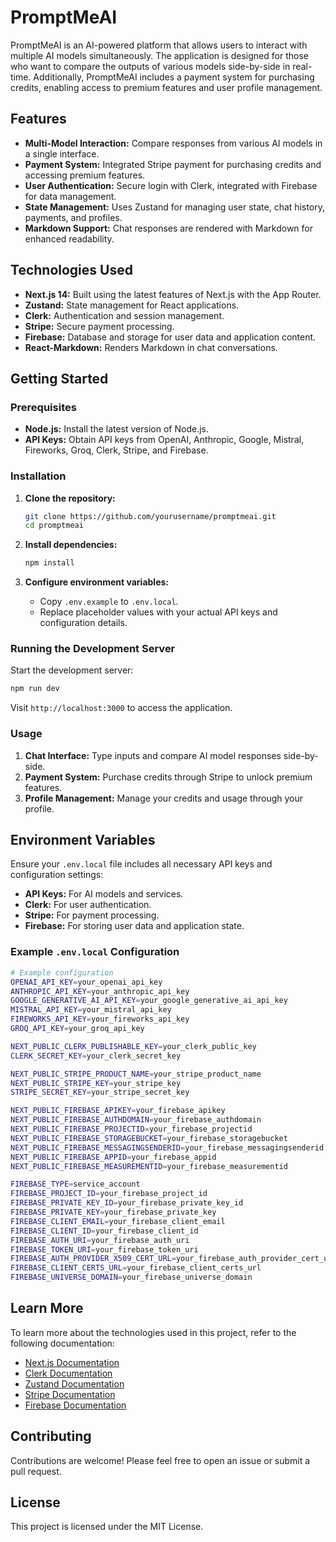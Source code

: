 # PromptMeAI

PromptMeAI is an AI-powered platform that allows users to interact with multiple AI models simultaneously. The application is designed for those who want to compare the outputs of various models side-by-side in real-time. Additionally, PromptMeAI includes a payment system for purchasing credits, enabling access to premium features and user profile management.

## Features

- **Multi-Model Interaction:** Compare responses from various AI models in a single interface.
- **Payment System:** Integrated Stripe payment for purchasing credits and accessing premium features.
- **User Authentication:** Secure login with Clerk, integrated with Firebase for data management.
- **State Management:** Uses Zustand for managing user state, chat history, payments, and profiles.
- **Markdown Support:** Chat responses are rendered with Markdown for enhanced readability.

## Technologies Used

- **Next.js 14:** Built using the latest features of Next.js with the App Router.
- **Zustand:** State management for React applications.
- **Clerk:** Authentication and session management.
- **Stripe:** Secure payment processing.
- **Firebase:** Database and storage for user data and application content.
- **React-Markdown:** Renders Markdown in chat conversations.

## Getting Started

### Prerequisites

- **Node.js:** Install the latest version of Node.js.
- **API Keys:** Obtain API keys from OpenAI, Anthropic, Google, Mistral, Fireworks, Groq, Clerk, Stripe, and Firebase.

### Installation

1. **Clone the repository:**

   ```bash
   git clone https://github.com/yourusername/promptmeai.git
   cd promptmeai
   ```

2. **Install dependencies:**

   ```bash
   npm install
   ```

3. **Configure environment variables:**

   - Copy `.env.example` to `.env.local`.
   - Replace placeholder values with your actual API keys and configuration details.

### Running the Development Server

Start the development server:

```bash
npm run dev
```

Visit `http://localhost:3000` to access the application.

### Usage

1. **Chat Interface:** Type inputs and compare AI model responses side-by-side.
2. **Payment System:** Purchase credits through Stripe to unlock premium features.
3. **Profile Management:** Manage your credits and usage through your profile.

## Environment Variables

Ensure your `.env.local` file includes all necessary API keys and configuration settings:

- **API Keys:** For AI models and services.
- **Clerk:** For user authentication.
- **Stripe:** For payment processing.
- **Firebase:** For storing user data and application state.

### Example `.env.local` Configuration

```bash
# Example configuration
OPENAI_API_KEY=your_openai_api_key
ANTHROPIC_API_KEY=your_anthropic_api_key
GOOGLE_GENERATIVE_AI_API_KEY=your_google_generative_ai_api_key
MISTRAL_API_KEY=your_mistral_api_key
FIREWORKS_API_KEY=your_fireworks_api_key
GROQ_API_KEY=your_groq_api_key

NEXT_PUBLIC_CLERK_PUBLISHABLE_KEY=your_clerk_public_key
CLERK_SECRET_KEY=your_clerk_secret_key

NEXT_PUBLIC_STRIPE_PRODUCT_NAME=your_stripe_product_name
NEXT_PUBLIC_STRIPE_KEY=your_stripe_key
STRIPE_SECRET_KEY=your_stripe_secret_key

NEXT_PUBLIC_FIREBASE_APIKEY=your_firebase_apikey
NEXT_PUBLIC_FIREBASE_AUTHDOMAIN=your_firebase_authdomain
NEXT_PUBLIC_FIREBASE_PROJECTID=your_firebase_projectid
NEXT_PUBLIC_FIREBASE_STORAGEBUCKET=your_firebase_storagebucket
NEXT_PUBLIC_FIREBASE_MESSAGINGSENDERID=your_firebase_messagingsenderid
NEXT_PUBLIC_FIREBASE_APPID=your_firebase_appid
NEXT_PUBLIC_FIREBASE_MEASUREMENTID=your_firebase_measurementid

FIREBASE_TYPE=service_account
FIREBASE_PROJECT_ID=your_firebase_project_id
FIREBASE_PRIVATE_KEY_ID=your_firebase_private_key_id
FIREBASE_PRIVATE_KEY=your_firebase_private_key
FIREBASE_CLIENT_EMAIL=your_firebase_client_email
FIREBASE_CLIENT_ID=your_firebase_client_id
FIREBASE_AUTH_URI=your_firebase_auth_uri
FIREBASE_TOKEN_URI=your_firebase_token_uri
FIREBASE_AUTH_PROVIDER_X509_CERT_URL=your_firebase_auth_provider_cert_url
FIREBASE_CLIENT_CERTS_URL=your_firebase_client_certs_url
FIREBASE_UNIVERSE_DOMAIN=your_firebase_universe_domain
```

## Learn More

To learn more about the technologies used in this project, refer to the following documentation:

- [Next.js Documentation](https://nextjs.org/docs)
- [Clerk Documentation](https://clerk.dev/docs)
- [Zustand Documentation](https://docs.pmnd.rs)
- [Stripe Documentation](https://stripe.com/docs)
- [Firebase Documentation](https://firebase.google.com/docs)

## Contributing

Contributions are welcome! Please feel free to open an issue or submit a pull request.

## License

This project is licensed under the MIT License.
